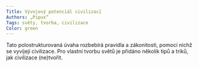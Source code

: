 ```yaml
---
Title: Vývojový potenciál civilizací
Authors: „Pipux“
Tags: světy, tvorba, civilizace
Color: green
---
```

Tato polostrukturovaná úvaha rozbebírá pravidla
a zákonitosti, pomocí nichž se vyvíjejí civilizace.
Pro vlastní tvorbu světů je přidáno několik
tipů a triků, jak civilizace (ne)tvořit.
